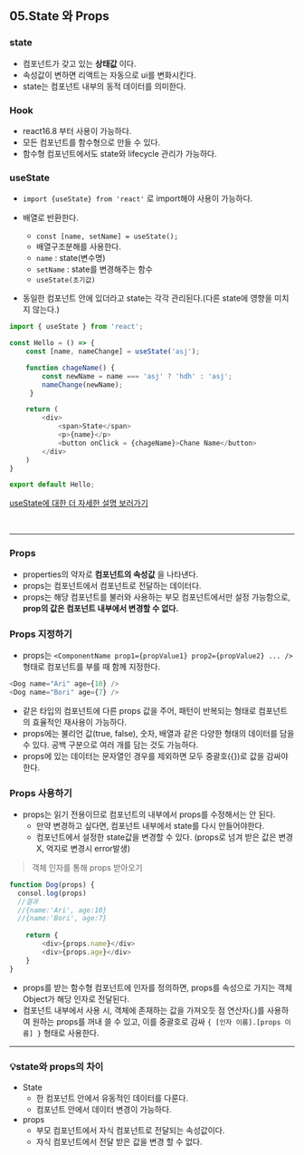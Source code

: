 ## 05.State 와 Props

### state
- 컴포넌트가 갖고 있는 **상태값** 이다.
- 속성값이 변하면 리액트는 자동으로 ui를 변화시킨다.
- state는 컴포넌트 내부의 동적 데이터를 의미한다.

### Hook
- react16.8 부터 사용이 가능하다.
- 모든 컴포넌트를 함수형으로 만들 수 있다.
- 함수형 컴포넌트에서도 state와 lifecycle 관리가 가능하다.

### useState
- ```import {useState} from 'react'``` 로 import해야 사용이 가능하다.
- 배열로 반환한다.
  - ```const [name, setName] = useState();```
  - 배열구조분해를 사용한다.
  - ```name``` : state(변수명)
  - ```setName``` : state를 변경해주는 함수
  - ```useState(초기값)```

- 동일한 컴포넌트 안에 있더라고 state는 각각 관리된다.(다른 state에 영향을 미치지 않는다.)

```javascript
import { useState } from 'react'; 

const Hello = () => {
    const [name, nameChange] = useState('asj');

    function chageName() {
        const newName = name === 'asj' ? 'hdh' : 'asj';
        nameChange(newName);
     }

    return (
        <div>
            <span>State</span>
            <p>{name}</p>
            <button onClick = {chageName}>Chane Name</button>
        </div>
    )
}

export default Hello;

```

[useState에 대한 더 자세한 설명 보러가기](react10.md)

<br>

<hr>

### Props
- properties의 약자로 **컴포넌트의 속성값** 을 나타낸다.
- props는 컴포넌트에서 컴포넌트로 전달하는 데이터다. 
- props는 해당 컴포넌트를 불러와 사용하는 부모 컴포넌트에서만 설정 가능함으로, **prop의 값은 컴포넌트 내부에서 변경할 수 없다.**


### Props 지정하기
- props는 ```<ComponentName prop1={propValue1} prop2={propValue2} ... /> ``` 형태로 컴포넌트를 부를 때 함께 지정한다. 

``` javascript
<Dog name="Ari" age={10} />
<Dog name="Bori" age={7} />

```

- 같은 타입의 컴포넌트에 다른 props 값을 주어, 패턴이 반복되는 형태로 컴포넌트의 효율적인 재사용이 가능하다.
- props에는 불리언 값(true, false), 숫자, 배열과 같은 다양한 형태의 데이터를 담을 수 있다. 공백 구분으로 여러 개를 담는 것도 가능하다.
- props에 있는 데이터는 문자열인 경우를 제외하면 모두 중괄호({})로 값을 감싸야 한다.


### Props 사용하기
- props는 읽기 전용이므로 컴포넌트의 내부에서 props를 수정해서는 안 된다.
  - 만약 변경하고 싶다면, 컴포넌트 내부에서 state를 다시 만들어야한다.
  - 컴포넌트에서 설정한 state값을 변경할 수 있다. (props로 넘겨 받은 값은 변경X, 억지로 변경시 error발생)

> 객체 인자를 통해 props 받아오기
```javascript
function Dog(props) {
  consol.log(props)
  //결과
  //{name:'Ari', age:10}
  //{name:'Bori', age:7}
  
	return {
		<div>{props.name}</div>
		<div>{props.age}</div>
	}
}

```
- props를 받는 함수형 컴포넌트에 인자를 정의하면, props를 속성으로 가지는 객체 Object가 해당 인자로 전달된다. 
- 컴포넌트 내부에서 사용 시, 객체에 존재하는 값을 가져오듯 점 연산자(.)를 사용하여 원하는 props를 꺼내 쓸 수 있고, 이를 중괄호로 감싸 ```{ [인자 이름].[props 이름] }``` 형태로 사용한다.


<hr>

### 💡state와 props의 차이
- State
  - 한 컴포넌트 안에서 유동적인 데이터를 다룬다.
  - 컴포넌트 안에서 데이터 변경이 가능하다.
- props
  - 부모 컴포넌트에서 자식 컴포넌트로 전달되는 속성값이다.
  - 자식 컴포넌트에서 전달 받은 값을 변경 할 수 없다. 





